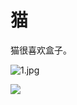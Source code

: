 # 猫

猫很喜欢盒子。

![1.jpg](https://s1.328888.xyz/2022/10/01/M8DZk.jpg)

![](https://s1.328888.xyz/2022/10/01/M8jsJ.jpg)
